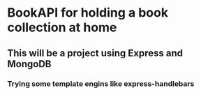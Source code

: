 # BookAPI for holding a book collection at home

## This will be a project using Express and MongoDB

### Trying some template engins like express-handlebars
